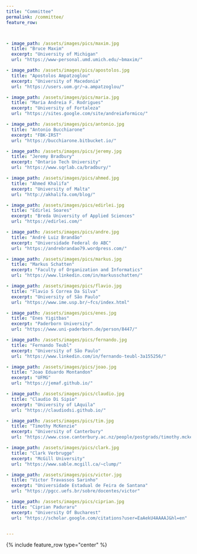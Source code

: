 ```yaml
---
title: "Committee"
permalink: /committee/
feature_row:



- image_path: /assets/images/pics/maxim.jpg
  title: "Bruce Maxim"
  excerpt: "University of Michigan"
  url: "https://www-personal.umd.umich.edu/~bmaxim/"

- image_path: /assets/images/pics/apostolos.jpg
  title: "Apostolos Ampatzoglou"
  excerpt: "University of Macedonia"
  url: "https://users.uom.gr/~a.ampatzoglou/"

- image_path: /assets/images/pics/maria.jpg
  title: "Maria Andreia F. Rodrigues"
  excerpt: "University of Fortaleza"
  url: "https://sites.google.com/site/andreiaformico/"

- image_path: /assets/images/pics/antonio.jpg
  title: "Antonio Bucchiarone"
  excerpt: "FBK-IRST"
  url: "https://bucchiarone.bitbucket.io/"

- image_path: /assets/images/pics/jeremy.jpg
  title: "Jeremy Bradbury"
  excerpt: "Ontario Tech University"
  url: "https://www.sqrlab.ca/bradbury/"

- image_path: /assets/images/pics/ahmed.jpg
  title: "Ahmed Khalifa"
  excerpt: "University of Malta"
  url: "http://akhalifa.com/blog/"

- image_path: /assets/images/pics/edirlei.jpg
  title: "Edirlei Soares"
  excerpt: "Breda University of Applied Sciences"
  url: "https://edirlei.com/"

- image_path: /assets/images/pics/andre.jpg
  title: "André Luiz Brandão"
  excerpt: "Universidade Federal do ABC"
  url: "https://andrebrandao79.wordpress.com/"

- image_path: /assets/images/pics/markus.jpg
  title: "Markus Schatten"
  excerpt: "Faculty of Organization and Informatics"
  url: "https://www.linkedin.com/in/markusschatten/"

- image_path: /assets/images/pics/flavio.jpg
  title: "Flavio S Correa Da Silva"
  excerpt: "University of São Paulo"
  url: "https://www.ime.usp.br/~fcs/index.html"

- image_path: /assets/images/pics/enes.jpg
  title: "Enes Yigitbas"
  excerpt: "Paderborn University"
  url: "https://www.uni-paderborn.de/person/8447/"

- image_path: /assets/images/pics/fernando.jpg
  title: "Fernando Teubl"
  excerpt: "University of São Paulo"
  url: "https://www.linkedin.com/in/fernando-teubl-3a155256/"

- image_path: /assets/images/pics/joao.jpg
  title: "Joao Eduardo Montandon"
  excerpt: "UFMG"
  url: "https://jemaf.github.io/"

- image_path: /assets/images/pics/claudio.jpg
  title: "Claudio Di Sipio"
  excerpt: "University of LAquila"
  url: "https://claudiodsi.github.io/"

- image_path: /assets/images/pics/tim.jpg
  title: "Timothy McKenzie"
  excerpt: "University of Canterbury"
  url: "https://www.csse.canterbury.ac.nz/people/postgrads/timothy.mckenzie"

- image_path: /assets/images/pics/clark.jpg
  title: "Clark Verbrugge"
  excerpt: "McGill University"
  url: "https://www.sable.mcgill.ca/~clump/"

- image_path: /assets/images/pics/victor.jpg
  title: "Victor Travassos Sarinho"
  excerpt: "Universidade Estadual de Feira de Santana"
  url: "https://pgcc.uefs.br/sobre/docentes/victor"

- image_path: /assets/images/pics/ciprian.jpg
  title: "Ciprian Paduraru"
  excerpt: "University Of Bucharest"
  url: "https://scholar.google.com/citations?user=EaAekU4AAAAJ&hl=en"


---
```


{% include feature_row  type="center" %}
